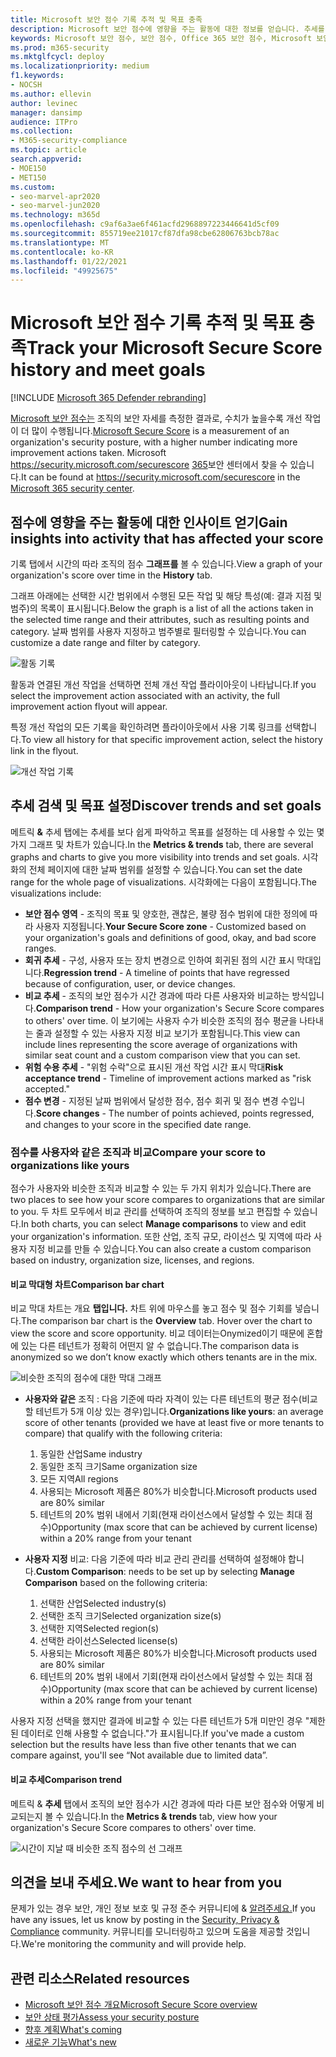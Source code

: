 ```yaml
---
title: Microsoft 보안 점수 기록 추적 및 목표 충족
description: Microsoft 보안 점수에 영향을 주는 활동에 대한 정보를 얻습니다. 추세를 검색하고 목표를 설정하세요.
keywords: Microsoft 보안 점수, 보안 점수, Office 365 보안 점수, Microsoft 보안 점수, Microsoft 365 보안 센터, 개선 작업
ms.prod: m365-security
ms.mktglfcycl: deploy
ms.localizationpriority: medium
f1.keywords:
- NOCSH
ms.author: ellevin
author: levinec
manager: dansimp
audience: ITPro
ms.collection:
- M365-security-compliance
ms.topic: article
search.appverid:
- MOE150
- MET150
ms.custom:
- seo-marvel-apr2020
- seo-marvel-jun2020
ms.technology: m365d
ms.openlocfilehash: c9af6a3ae6f461acfd2968897223446641d5cf09
ms.sourcegitcommit: 855719ee21017cf87dfa98cbe62806763bcb78ac
ms.translationtype: MT
ms.contentlocale: ko-KR
ms.lasthandoff: 01/22/2021
ms.locfileid: "49925675"
---
```

# <a name="track-your-microsoft-secure-score-history-and-meet-goals"></a><span data-ttu-id="614ef-105">Microsoft 보안 점수 기록 추적 및 목표 충족</span><span class="sxs-lookup"><span data-stu-id="614ef-105">Track your Microsoft Secure Score history and meet goals</span></span>

[!INCLUDE [Microsoft 365 Defender rebranding](../includes/microsoft-defender.md)]

<span data-ttu-id="614ef-106">[Microsoft 보안 점수는](microsoft-secure-score.md) 조직의 보안 자세를 측정한 결과로, 수치가 높을수록 개선 작업이 더 많이 수행됩니다.</span><span class="sxs-lookup"><span data-stu-id="614ef-106">[Microsoft Secure Score](microsoft-secure-score.md) is a measurement of an organization's security posture, with a higher number indicating more improvement actions taken.</span></span> <span data-ttu-id="614ef-107">Microsoft https://security.microsoft.com/securescore [365](overview-security-center.md)보안 센터에서 찾을 수 있습니다.</span><span class="sxs-lookup"><span data-stu-id="614ef-107">It can be found at https://security.microsoft.com/securescore in the [Microsoft 365 security center](overview-security-center.md).</span></span>

## <a name="gain-insights-into-activity-that-has-affected-your-score"></a><span data-ttu-id="614ef-108">점수에 영향을 주는 활동에 대한 인사이트 얻기</span><span class="sxs-lookup"><span data-stu-id="614ef-108">Gain insights into activity that has affected your score</span></span>

<span data-ttu-id="614ef-109">기록 탭에서 시간의 따라 조직의 점수 **그래프를** 볼 수 있습니다.</span><span class="sxs-lookup"><span data-stu-id="614ef-109">View a graph of your organization's score over time in the **History** tab.</span></span>

<span data-ttu-id="614ef-110">그래프 아래에는 선택한 시간 범위에서 수행된 모든 작업 및 해당 특성(예: 결과 지점 및 범주)의 목록이 표시됩니다.</span><span class="sxs-lookup"><span data-stu-id="614ef-110">Below the graph is a list of all the actions taken in the selected time range and their attributes, such as resulting points and category.</span></span> <span data-ttu-id="614ef-111">날짜 범위를 사용자 지정하고 범주별로 필터링할 수 있습니다.</span><span class="sxs-lookup"><span data-stu-id="614ef-111">You can customize a date range and filter by category.</span></span>

![활동 기록](../../media/secure-score/secure-score-history-activity.png)

<span data-ttu-id="614ef-113">활동과 연결된 개선 작업을 선택하면 전체 개선 작업 플라이아웃이 나타납니다.</span><span class="sxs-lookup"><span data-stu-id="614ef-113">If you select the improvement action associated with an activity, the full improvement action flyout will appear.</span></span>

<span data-ttu-id="614ef-114">특정 개선 작업의 모든 기록을 확인하려면 플라이아웃에서 사용 기록 링크를 선택합니다.</span><span class="sxs-lookup"><span data-stu-id="614ef-114">To view all history for that specific improvement action, select the history link in the flyout.</span></span>

![개선 작업 기록](../../media/secure-score/secure-score-history-flyout.png)

## <a name="discover-trends-and-set-goals"></a><span data-ttu-id="614ef-116">추세 검색 및 목표 설정</span><span class="sxs-lookup"><span data-stu-id="614ef-116">Discover trends and set goals</span></span>

<span data-ttu-id="614ef-117">메트릭 **&** 추세 탭에는 추세를 보다 쉽게 파악하고 목표를 설정하는 데 사용할 수 있는 몇 가지 그래프 및 차트가 있습니다.</span><span class="sxs-lookup"><span data-stu-id="614ef-117">In the **Metrics & trends** tab, there are several graphs and charts to give you more visibility into trends and set goals.</span></span> <span data-ttu-id="614ef-118">시각화의 전체 페이지에 대한 날짜 범위를 설정할 수 있습니다.</span><span class="sxs-lookup"><span data-stu-id="614ef-118">You can set the date range for the whole page of visualizations.</span></span> <span data-ttu-id="614ef-119">시각화에는 다음이 포함됩니다.</span><span class="sxs-lookup"><span data-stu-id="614ef-119">The visualizations include:</span></span>

* <span data-ttu-id="614ef-120">**보안 점수 영역** - 조직의 목표 및 양호한, 괜찮은, 불량 점수 범위에 대한 정의에 따라 사용자 지정됩니다.</span><span class="sxs-lookup"><span data-stu-id="614ef-120">**Your Secure Score zone** - Customized based on your organization's goals and definitions of good, okay, and bad score ranges.</span></span>
* <span data-ttu-id="614ef-121">**회귀 추세** - 구성, 사용자 또는 장치 변경으로 인하여 회귀된 점의 시간 표시 막대입니다.</span><span class="sxs-lookup"><span data-stu-id="614ef-121">**Regression trend** - A timeline of points that have regressed because of configuration, user, or device changes.</span></span>  
* <span data-ttu-id="614ef-122">**비교 추세** - 조직의 보안 점수가 시간 경과에 따라 다른 사용자와 비교하는 방식입니다.</span><span class="sxs-lookup"><span data-stu-id="614ef-122">**Comparison trend** - How your organization's Secure Score compares to others' over time.</span></span> <span data-ttu-id="614ef-123">이 보기에는 사용자 수가 비슷한 조직의 점수 평균을 나타내는 줄과 설정할 수 있는 사용자 지정 비교 보기가 포함됩니다.</span><span class="sxs-lookup"><span data-stu-id="614ef-123">This view can include lines representing the score average of organizations with similar seat count and a custom comparison view that you can set.</span></span>
* <span data-ttu-id="614ef-124">**위험 수용 추세** - "위험 수락"으로 표시된 개선 작업 시간 표시 막대</span><span class="sxs-lookup"><span data-stu-id="614ef-124">**Risk acceptance trend** - Timeline of improvement actions marked as "risk accepted."</span></span>
* <span data-ttu-id="614ef-125">**점수 변경** - 지정된 날짜 범위에서 달성한 점수, 점수 회귀 및 점수 변경 수입니다.</span><span class="sxs-lookup"><span data-stu-id="614ef-125">**Score changes** - The number of points achieved, points regressed, and changes to your score in the specified date range.</span></span>

### <a name="compare-your-score-to-organizations-like-yours"></a><span data-ttu-id="614ef-126">점수를 사용자와 같은 조직과 비교</span><span class="sxs-lookup"><span data-stu-id="614ef-126">Compare your score to organizations like yours</span></span>

<span data-ttu-id="614ef-127">점수가 사용자와 비슷한 조직과 비교할 수 있는 두 가지 위치가 있습니다.</span><span class="sxs-lookup"><span data-stu-id="614ef-127">There are two places to see how your score compares to organizations that are similar to you.</span></span> <span data-ttu-id="614ef-128">두 차트 모두에서 비교  관리를 선택하여 조직의 정보를 보고 편집할 수 있습니다.</span><span class="sxs-lookup"><span data-stu-id="614ef-128">In both charts, you can select **Manage comparisons** to view and edit your organization's information.</span></span> <span data-ttu-id="614ef-129">또한 산업, 조직 규모, 라이선스 및 지역에 따라 사용자 지정 비교를 만들 수 있습니다.</span><span class="sxs-lookup"><span data-stu-id="614ef-129">You can also create a custom comparison based on industry, organization size, licenses, and regions.</span></span>

#### <a name="comparison-bar-chart"></a><span data-ttu-id="614ef-130">비교 막대형 차트</span><span class="sxs-lookup"><span data-stu-id="614ef-130">Comparison bar chart</span></span>

<span data-ttu-id="614ef-131">비교 막대 차트는 개요 **탭입니다.** 차트 위에 마우스를 놓고 점수 및 점수 기회를 넣습니다.</span><span class="sxs-lookup"><span data-stu-id="614ef-131">The comparison bar chart is the **Overview** tab. Hover over the chart to view the score and score opportunity.</span></span> <span data-ttu-id="614ef-132">비교 데이터는Onymized이기 때문에 혼합에 있는 다른 테넌트가 정확히 어떤지 알 수 없습니다.</span><span class="sxs-lookup"><span data-stu-id="614ef-132">The comparison data is anonymized so we don’t know exactly which others tenants are in the mix.</span></span>

![비슷한 조직의 점수에 대한 막대 그래프](../../media/secure-score/secure-score-comparison-bar.png)

- <span data-ttu-id="614ef-134">**사용자와 같은** 조직 : 다음 기준에 따라 자격이 있는 다른 테넌트의 평균 점수(비교할 테넌트가 5개 이상 있는 경우)입니다.</span><span class="sxs-lookup"><span data-stu-id="614ef-134">**Organizations like yours**: an average score of other tenants (provided we have at least five or more tenants to compare) that qualify with the following criteria:</span></span>
    1. <span data-ttu-id="614ef-135">동일한 산업</span><span class="sxs-lookup"><span data-stu-id="614ef-135">Same industry</span></span>
    2. <span data-ttu-id="614ef-136">동일한 조직 크기</span><span class="sxs-lookup"><span data-stu-id="614ef-136">Same organization size</span></span>
    3. <span data-ttu-id="614ef-137">모든 지역</span><span class="sxs-lookup"><span data-stu-id="614ef-137">All regions</span></span>
    4. <span data-ttu-id="614ef-138">사용되는 Microsoft 제품은 80%가 비슷합니다.</span><span class="sxs-lookup"><span data-stu-id="614ef-138">Microsoft products used are 80% similar</span></span>
    5. <span data-ttu-id="614ef-139">테넌트의 20% 범위 내에서 기회(현재 라이선스에서 달성할 수 있는 최대 점수)</span><span class="sxs-lookup"><span data-stu-id="614ef-139">Opportunity (max score that can be achieved by current license) within a 20% range from your tenant</span></span>

- <span data-ttu-id="614ef-140">**사용자 지정** 비교: 다음 기준에  따라 비교 관리 관리를 선택하여 설정해야 합니다.</span><span class="sxs-lookup"><span data-stu-id="614ef-140">**Custom Comparison**: needs to be set up by selecting **Manage Comparison** based on the following criteria:</span></span>
    1. <span data-ttu-id="614ef-141">선택한 산업</span><span class="sxs-lookup"><span data-stu-id="614ef-141">Selected industry(s)</span></span>
    2. <span data-ttu-id="614ef-142">선택한 조직 크기</span><span class="sxs-lookup"><span data-stu-id="614ef-142">Selected organization size(s)</span></span>
    3. <span data-ttu-id="614ef-143">선택한 지역</span><span class="sxs-lookup"><span data-stu-id="614ef-143">Selected region(s)</span></span>
    4. <span data-ttu-id="614ef-144">선택한 라이선스</span><span class="sxs-lookup"><span data-stu-id="614ef-144">Selected license(s)</span></span>
    5. <span data-ttu-id="614ef-145">사용되는 Microsoft 제품은 80%가 비슷합니다.</span><span class="sxs-lookup"><span data-stu-id="614ef-145">Microsoft products used are 80% similar</span></span>
    6. <span data-ttu-id="614ef-146">테넌트의 20% 범위 내에서 기회(현재 라이선스에서 달성할 수 있는 최대 점수)</span><span class="sxs-lookup"><span data-stu-id="614ef-146">Opportunity (max score that can be achieved by current license) within a 20% range from your tenant</span></span>

<span data-ttu-id="614ef-147">사용자 지정 선택을 했지만 결과에 비교할 수 있는 다른 테넌트가 5개 미만인 경우 "제한된 데이터로 인해 사용할 수 없습니다."가 표시됩니다.</span><span class="sxs-lookup"><span data-stu-id="614ef-147">If you've made a custom selection but the results have less than five other tenants that we can compare against, you'll see “Not available due to limited data”.</span></span>

#### <a name="comparison-trend"></a><span data-ttu-id="614ef-148">비교 추세</span><span class="sxs-lookup"><span data-stu-id="614ef-148">Comparison trend</span></span>

<span data-ttu-id="614ef-149">메트릭 & **추세** 탭에서 조직의 보안 점수가 시간 경과에 따라 다른 보안 점수와 어떻게 비교되는지 볼 수 있습니다.</span><span class="sxs-lookup"><span data-stu-id="614ef-149">In the **Metrics & trends** tab, view how your organization's Secure Score compares to others' over time.</span></span>

![시간이 지날 때 비슷한 조직 점수의 선 그래프](../../media/secure-score/secure-score-comparison-trend.png)

## <a name="we-want-to-hear-from-you"></a><span data-ttu-id="614ef-151">의견을 보내 주세요.</span><span class="sxs-lookup"><span data-stu-id="614ef-151">We want to hear from you</span></span>

<span data-ttu-id="614ef-152">문제가 있는 경우 보안, 개인 정보 보호 및 규정 준수 커뮤니티에 & [알려주세요.](https://techcommunity.microsoft.com/t5/Security-Privacy-Compliance/bd-p/security_privacy)</span><span class="sxs-lookup"><span data-stu-id="614ef-152">If you have any issues, let us know by posting in the [Security, Privacy & Compliance](https://techcommunity.microsoft.com/t5/Security-Privacy-Compliance/bd-p/security_privacy) community.</span></span> <span data-ttu-id="614ef-153">커뮤니티를 모니터링하고 있으며 도움을 제공할 것입니다.</span><span class="sxs-lookup"><span data-stu-id="614ef-153">We're monitoring the community and will provide help.</span></span>

## <a name="related-resources"></a><span data-ttu-id="614ef-154">관련 리소스</span><span class="sxs-lookup"><span data-stu-id="614ef-154">Related resources</span></span>

- [<span data-ttu-id="614ef-155">Microsoft 보안 점수 개요</span><span class="sxs-lookup"><span data-stu-id="614ef-155">Microsoft Secure Score overview</span></span>](microsoft-secure-score.md)
- [<span data-ttu-id="614ef-156">보안 상태 평가</span><span class="sxs-lookup"><span data-stu-id="614ef-156">Assess your security posture</span></span>](microsoft-secure-score-improvement-actions.md)
- [<span data-ttu-id="614ef-157">향후 계획</span><span class="sxs-lookup"><span data-stu-id="614ef-157">What's coming</span></span>](microsoft-secure-score-whats-coming.md)
- [<span data-ttu-id="614ef-158">새로운 기능</span><span class="sxs-lookup"><span data-stu-id="614ef-158">What's new</span></span>](microsoft-secure-score-whats-new.md)
